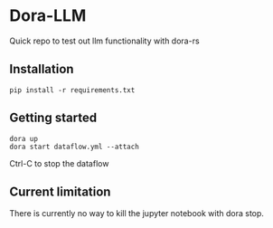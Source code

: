 # Dora-LLM

Quick repo to test out llm functionality with dora-rs

## Installation

```
pip install -r requirements.txt
```

## Getting started

```
dora up
dora start dataflow.yml --attach
```

Ctrl-C to stop the dataflow

## Current limitation

There is currently no way to kill the jupyter notebook with dora stop.
